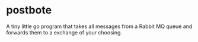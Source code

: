 # postbote
A tiny little go program that takes all messages from a Rabbit MQ queue and forwards them to a exchange of your choosing.
